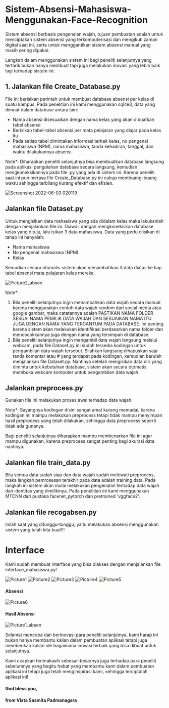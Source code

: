 # Sistem-Absensi-Mahasiswa-Menggunakan-Face-Recognition
Sistem absensi berbasis pengenalan wajah, tujuan pembuatan adalah untuk menciptakan sistem absensi yang terkomputerisasi dan mengikuti zaman digital saat ini, serta untuk menggantikan sistem absensi manual yang masih sering dipakai.

Langkah dalam menggunakan sistem ini bagi peneliti selanjutnya yang tertarik bukan hanya membuat tapi juga melakukan inovasi yang lebih baik lagi terhadap sistem ini:

## 1. Jalankan file Create_Database.py

File ini berisikan perintah untuk membuat database absensi per kelas di suatu kampus. Pada penelitian ini kami menggunakan sqlite3, data yang dimuat dalam database antara lain:
- Nama absensi disesuaikan dengan nama kelas yang akan dibuatkan tabel absensi
- Berisikan tabel-tabel absensi per mata pelajaran yang diajar pada kelas itu
- Pada setiap tabel dimintakan informasi terkait kelas, no pengenal mahasiswa (NPM), nama mahasiswa, tanda kehadiran, tanggal, dan waktu dilakukannya absensi.

Note*: Diharapkan peneliti selanjutnya bisa membuatkan database langsung pada aplikasi pengolahan database secara langsung, kemudian mengkoneksikannya pada file .py yang ada di sistem ini. Karena peneliti saat ini pun merasa file Create_Database.py ini cukup membuang-buang waktu sehingga terbilang kurang efektif dan efisien.

![Screenshot 2022-06-03 020119](https://user-images.githubusercontent.com/73339446/171714167-2fd68809-99fe-4f8f-9a23-f9f22a377e6a.png)

## Jalankan file Dataset.py

Untuk mengisikan data mahasiswa yang ada didalam kelas maka lakukanlah dengan menjalankan file ini. Diawali dengan mengkoneksikan database kelas yang dituju, lalu isikan 3 data mahasiswa. Data yang perlu diisikan di tahap ini hanyalah:
- Nama mahasiswa
- No pengenal mahasiswa (NPM)
- Kelas

Kemudian secara otomatis sistem akan menambahkan 3 data diatas ke tiap tabel absensi mata pelajaran kelas mereka.

![Picture2_absen](https://user-images.githubusercontent.com/73339446/171724820-55e90330-a8b5-475d-b971-0df0fc0602a9.png)

Note*:
1. Bila peneliti selanjutnya ingin menambahkan data wajah secara manual karena menggunakan contoh data wajah random dari social media atau google gambar, maka catatannya adalah PASTIKAN NAMA FOLDER SESUAI NAMA PEMILIK DATA WAJAH DAN SESUAIKAN NAMA ITU JUGA DENGAN NAMA YANG TERCANTUM PADA DATABASE. Ini penting karena sistem akan melakukan identifikasi berdasarkan nama folder dan mencocokkannya juga dengan nama yang tersimpan di database.
2. Bila peneliti selanjutnya ingin mengambil data wajah langsung melalui webcam, pada file Dataset.py ini sudah tersedia kodingan untuk pengambilan data wajah tersebut. Silahkan langsung dihapuskan saja tanda komentar atau # yang terdapat pada kodingan, kemudian barulah menjalankan file Dataset.py. Nantinya setelah mengisikan data diri yang diminta untuk kebutuhan database, sistem akan secara otomatis membuka webcam komputer untuk pengambilan data wajah.

## Jalankan preprocess.py

Gunakan file ini melakukan proses awal terhadap data wajah.

Note*: Sayangnya kodingan disini sangat amat kurang memadai, karena kodingan ini mampu melakukan preprocess tetapi tidak mampu menyimpan hasil preprocess yang telah dilakukan, sehingga data preprocess seperti tidak ada gunanya.

Bagi peneliti selanjutnya diharapkan mampu membenarkan file ini agar mampu digunakan, karena preprocess sangat penting bagi akurasi data nantinya.

## Jalankan file train_data.py

Bila semua data sudah siap dan data wajah sudah melewati preprocess, maka langkah pemrosesan terakhir pada data adalah training data. Pada langkah ini sistem akan mulai melakukan pengenalan terhadap data wajah dan identitas yang dimilikinya. Pada penelitian ini kami menggunakan MTCNN dari pustaka facenet_pytorch dan pretrained 'vggface2'.

## Jalankan file recogabsen.py

Inilah saat yang ditunggu-tunggu, yaitu melakukan absensi menggunakan sistem yang telah kita buat!!!

# Interface 

Kami sudah membuat interface yang bisa diakses dengan menjalankan file interface_mahasiswa.py!

![Picture1](https://user-images.githubusercontent.com/73339446/171724289-4a7b5c6a-0f72-411a-89f5-9a8bebaa05e5.png)
![Picture2](https://user-images.githubusercontent.com/73339446/171724306-4520dfa5-1723-40fe-8d7a-e749640237d6.png)
![Picture3](https://user-images.githubusercontent.com/73339446/171724315-0231b154-e574-4481-a168-ecee2a0b0673.png)
![Picture4](https://user-images.githubusercontent.com/73339446/171724329-8484846c-d407-4ea6-9cbb-947f2edf5d98.png)
![Picture5](https://user-images.githubusercontent.com/73339446/171724337-c3c3fd11-10c6-44cb-848b-a010fe32043a.png)

#### Absensi
![Picture6](https://user-images.githubusercontent.com/73339446/171724349-3ead873c-b827-4d24-afab-b2ff6ad217c2.png)

#### Hasil Absensi
![Picture1_absen](https://user-images.githubusercontent.com/73339446/171724687-d6d6de98-761b-4343-b0d4-262dcb90f825.png)


Selamat mencoba dan berinovasi para peneliti selanjutnya, kami harap ini bukan hanya membantu kalian dalam pembuatan aplikasi tetapi juga memberikan kalian ide bagaimana inovasi terbaik yang bisa dibuat untuk selanjutnya.

Kami ucapkan terimakasih sebesar-besarnya juga terhadap para peneliti sebelumnya yang begitu hebat yang membantu kami dalam pembuatan aplikasi ini tetapi juga telah menginspirasi kami, sehingga terciptalah aplikasi ini!


#### God bless you,

#### from Vista Sasmita Padmanagara
